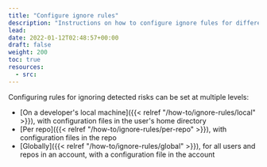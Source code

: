 ```yaml
---
title: "Configure ignore rules"
description: "Instructions on how to configure ignore fules for different levels, locally, per repo, and globally"
lead: 
date: 2022-01-12T02:48:57+00:00
draft: false
weight: 200
toc: true
resources:
  - src:
---
```


Configuring rules for ignoring detected risks can be set at multiple levels:

- [On a developer's local machine]({{< relref "/how-to/ignore-rules/local" >}}), with configuration files in the user's home directory
- [Per repo]({{< relref "/how-to/ignore-rules/per-repo" >}}), with configuration files in the repo
- [Globally]({{< relref "/how-to/ignore-rules/global" >}}), for all users and repos in an account, with a configuration file in the account
